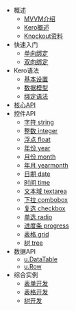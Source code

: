 * 概述
  * [MVVM介绍](mvvm.md)
  * [Kero概述](overview.md)
  * [Knockout资料](knockout.md)
* 快速入门
  * [单向绑定](example1.md)
  * [双向绑定](example2.md)
* Kero语法
  * [基本设置](dataTableUse.md)
  * [数据模型](datatable.md)
  * [绑定语法](syntax.md)
* [核心API](core.md)
* 控件API
  * [字符 string](string.md)
  * [整数 integer](integer.md)
  * [浮点 float](float.md)
  * [年份 year](year.md)
  * [月份 month](month.md)
  * [年月 yearmonth](yearmonth.md)
  * [日期 date](date.md)
  * [时间 time](time.md)
  * [文本域 textarea](textarea.md)
  * [下拉 combobox](combobox.md)
  * [复选 checkbox](checkbox.md)
  * [单选 radio](radio.md)
  * [进度条 progress](progress.md)
  * [表格 grid](grid.md)
  * [树 tree](tree.md)
* 数据API
  * [u.DataTable](udatatable.md)
  * [u.Row](row.md)
* 综合实例
  * [表单开发](dataTableForm.md)
  * [表格开发](dataTableGrid.md)
  * [树开发](dataTableTree.md)

